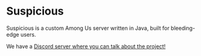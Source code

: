 # Suspicious
Suspicious is a custom Among Us server written in Java, built for bleeding-edge users.

We have a [Discord server where you can talk about the project!](https://discord.gg/GU7GxTzwaj)